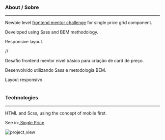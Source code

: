 ### About / Sobre

---

Newbie level <a href="https://www.frontendmentor.io/solutions/mobile-first-using-bem-and-sass-w3jxcJvxF">frontend mentor challenge</a> for single price grid component.

Developed using Sass and BEM methodology.

Responsive layout.

//

Desafio frontend mentor nível básico para criação de card de preço.

Desenvolvido utilizando Sass e metodologia BEM.

Layout responsivo.
<br>
<br>

### Technologies

---

HTML and Scss, using the concept of mobile first.

See in:<a href="https://ds-singleprice.netlify.app/"> Single Price</a>

![project_view](https://github.com/deborasuzuki/Single-Price-Grid/blob/project_view.png?raw=true)
